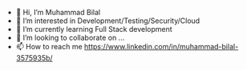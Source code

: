- 👋 Hi, I’m Muhammad Bilal
- 👀 I’m interested in Development/Testing/Security/Cloud
- 🌱 I’m currently learning Full Stack development
- 💞️ I’m looking to collaborate on ...
- 📫 How to reach me https://www.linkedin.com/in/muhammad-bilal-3575935b/

<!---
Mbilal2277/Mbilal2277 is a ✨ special ✨ repository because its `README.md` (this file) appears on your GitHub profile.
You can click the Preview link to take a look at your changes.
--->
